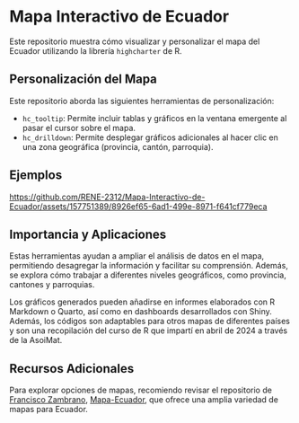 # Mapa Interactivo de Ecuador

Este repositorio muestra cómo visualizar y personalizar el mapa del Ecuador utilizando la librería `highcharter` de R.

## Personalización del Mapa

Este repositorio aborda las siguientes herramientas de personalización:

- `hc_tooltip`: Permite incluir tablas y gráficos en la ventana emergente al pasar el cursor sobre el mapa.
- `hc_drilldown`: Permite desplegar gráficos adicionales al hacer clic en una zona geográfica (provincia, cantón, parroquia).
## Ejemplos

https://github.com/RENE-2312/Mapa-Interactivo-de-Ecuador/assets/157751389/8926ef65-6ad1-499e-8971-f641cf779eca

## Importancia y Aplicaciones

Estas herramientas ayudan a ampliar el análisis de datos en el mapa, permitiendo desagregar la información y facilitar su comprensión. Además, se explora cómo trabajar a diferentes niveles geográficos, como provincia, cantones y parroquias.

Los gráficos generados pueden añadirse en informes elaborados con R Markdown o Quarto, así como en dashboards desarrollados con Shiny. Además, los códigos son adaptables para otros mapas de diferentes países y son una recopilación del curso de R que impartí en abril de 2024 a través de la AsoiMat.

## Recursos Adicionales

Para explorar opciones de mapas, recomiendo revisar el repositorio de [Francisco Zambrano](https://github.com/zpio), [Mapa-Ecuador](https://github.com/zpio/Mapa-Ecuador), que ofrece una amplia variedad de mapas para Ecuador.

